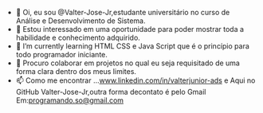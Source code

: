 - 👋 Oi, eu sou @Valter-Jose-Jr,estudante universitário no curso de Análise e Desenvolvimento de Sistema.
- 👀 Estou interessado em uma oportunidade para poder mostrar toda a habilidade e conhecimento adquirido.
- 🌱 I’m currently learning  HTML CSS e Java Script que é o princípio para todo programador iniciante.
- 💞️ Procuro colaborar em projetos no qual eu seja requisitado de uma forma clara dentro dos meus limites.
- 📫 Como me encontrar ...www.linkedin.com/in/valterjunior-ads e Aqui no GitHub Valter-Jose-Jr,outra forma decontato é pelo Gmail
Em:programando.so@gmail.com
<!---
Valter-Jose-Jr/Valter-Jose-Jr is a ✨ special ✨ repository because its `README.md` (this file) appears on your GitHub profile.
You can click the Preview link to take a look at your changes.
--->

